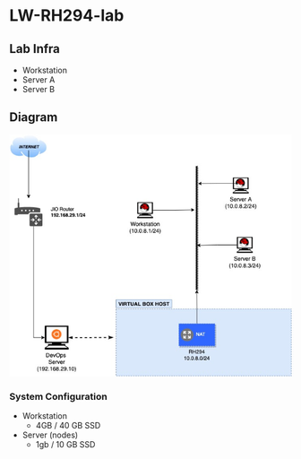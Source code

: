 # LW-RH294-lab

## Lab Infra

- Workstation 
- Server A
- Server B 

## Diagram
![HOME LAB](./assets/LW-294-LAB.jpg)

### System Configuration

- Workstation
  - 4GB / 40 GB SSD
- Server (nodes)
  - 1gb / 10 GB SSD

